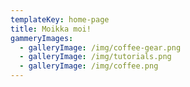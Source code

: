 ```yaml
---
templateKey: home-page
title: Moikka moi!
gammeryImages:
  - galleryImage: /img/coffee-gear.png
  - galleryImage: /img/tutorials.png
  - galleryImage: /img/coffee.png
---
```


